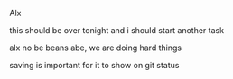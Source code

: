 Alx 

this should be over tonight and i should start another task



alx no be beans abe, we are doing hard things

saving is  important for it to show on git status